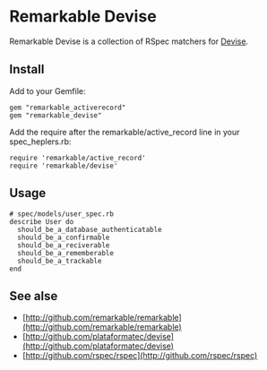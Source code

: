 # Remarkable Devise

Remarkable Devise is a collection of RSpec matchers for [Devise](http://github.com/plataformatec/devise).

## Install

Add to your Gemfile:

    gem "remarkable_activerecord"
    gem "remarkable_devise"

Add the require after the remarkable/active_record line in your spec_heplers.rb:

    require 'remarkable/active_record'
    require 'remarkable/devise'

## Usage
   
    # spec/models/user_spec.rb   
    describe User do
      should_be_a_database_authenticatable
      should_be_a_confirmable
      should_be_a_reciverable
      should_be_a_rememberable
      should_be_a_trackable
    end

## See alse

* [http://github.com/remarkable/remarkable](http://github.com/remarkable/remarkable)
* [http://github.com/plataformatec/devise](http://github.com/plataformatec/devise)
* [http://github.com/rspec/rspec](http://github.com/rspec/rspec)
